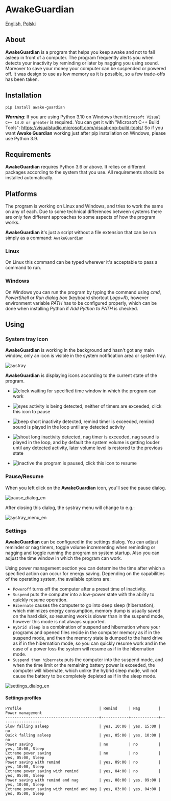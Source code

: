 # AwakeGuardian

[English](https://github.com/kamil-cy/awake-guardian/blob/main/README.md), [Polski](https://github.com/kamil-cy/awake-guardian/blob/main/README.pl.md)

## About
**AwakeGuardian** is a program that helps you keep awake and not to fall asleep in front of a computer. 
The program frequently alerts you when detects your inactivity by reminding or later by nagging you using sound.
Moreover to save your money your computer can be suspended or powered off.
It was design to use as low memory as it is possible, so a few trade-offs has been taken.

## Installation
```pip install awake-guardian```

**_Warning_**: If you are using Python 3.10 on Windows then `Microsoft Visual C++ 14.0 or greater` is required. You can get it with "Microsoft C++ Build Tools": https://visualstudio.microsoft.com/visual-cpp-build-tools/
So if you want **Awake Guardian** working just after pip installation on Windows, please use Python 3.9.

## Requirements
**AwakeGuardian** requires Python 3.6 or above.
It relies on different packages according to the system that you use.
All requirements should be installed automatically.

## Platforms
The program is working on Linux and Windows, and tries to work the same on any of each.
Due to some technical differences between systems there are only few different approaches to some aspects of how the program works.

**AwakeGuardian** it's just a script without a file extension that can be run simply as a command: `AwakeGuardian`

### Linux
On Linux this command can be typed wherever it's acceptable to pass a command to run.

### Windows
On Windows you can run the program by typing the command using *cmd*, *PowerShell* or *Run dialog box* (keyboard shortcut *Logo+R*), however environment variable *PATH* has to be configured properly, which can be done when installing Python if *Add Python to PATH* is checked.

## Using

### System tray icon
**AwakeGuardian** is working in the background and hasn't got any main window, only an icon is visible in the system notification area or system tray. 

![systray](https://github.com/kamil-cy/awake-guardian/raw/main/docs/systray_red_arrow.png)

**AwakeGuardian** is displaying icons according to the current state of the program.

- ![clock](https://github.com/kamil-cy/awake-guardian/raw/main/awake_guardian/images/clock.png) waiting for specified time window in which the program can work

- ![eyes](https://github.com/kamil-cy/awake-guardian/raw/main/awake_guardian/images/eyes.png) activity is being detected, neither of timers are exceeded, click this icon to pause

- ![beep](https://github.com/kamil-cy/awake-guardian/raw/main/awake_guardian/images/beep.png) short inactivity detected, remind timer is exceeded, remind sound is played in the loop until any detected activity

- ![shout](https://github.com/kamil-cy/awake-guardian/raw/main/awake_guardian/images/shout.png) long inactivity detected, nag timer is exceeded, nag sound is played in the loop, and by default the system volume is getting louder until any detected activity, later volume level is restored to the previous state 

- ![inactive](https://github.com/kamil-cy/awake-guardian/raw/main/awake_guardian/images/inactive.png) the program is paused, click this icon to resume

### Pause/Resume
When you left click on the **AwakeGuardian** icon, you'll see the pause dialog.

![pause_dialog_en](https://github.com/kamil-cy/awake-guardian/raw/main/docs/pause_dialog_en.png)

After closing this dialog, the systray menu will change to e.g.:

![systray_menu_en](https://github.com/kamil-cy/awake-guardian/raw/main/docs/systray_menu_en.png)

### Settings
**AwakeGuardian** can be configured in the settings dialog. 
You can adjust reminder or nag timers, toggle volume incrementing when reminding or nagging and toggle running the program on system startup.
Also you can adjust the time window in which the program can work.

Using power management section you can determine the time after which a specified action can occur for energy saving.
Depending on the capabilities of the operating system, the available options are:
- `Poweroff` turns off the computer after a preset time of inactivity.
- `Suspend` puts the computer into a low-power state with the ability to quickly resume operation.
- `Hibernate` causes the computer to go into deep sleep (hibernation), which minimizes energy consumption, memory dump is usually saved on the hard disk, so resuming work is slower than in the suspend mode, however this mode is not always supported.
- `Hybrid sleep` is a combination of suspend and hibernation where your programs and opened files reside in the computer memory as if in the suspend mode, and then the memory state is dumped to the hard drive as if in the hibernation mode, so you can quickly resume work and in the case of a power loss the system will resume as if in the hibernation mode.
- `Suspend then hibernate` puts the computer into the suspend mode, and when the time limit or the remaining battery power is exceeded, the computer will hibernate, which unlike the hybrid sleep mode, will not cause the battery to be completely depleted as if in the sleep mode.

![settings_dialog_en](https://github.com/kamil-cy/awake-guardian/raw/main/docs/settings_dialog_en.png)

#### Settings profiles

```
Profile                                  | Remind     | Nag        | Power management
-----------------------------------------+------------+------------+------------------
Slow falling asleep                      | yes, 10:00 | yes, 15:00 | no
Quick falling asleep                     | yes, 05:00 | yes, 10:00 | no
Power saving                             | no         | no         | yes, 10:00, Sleep
Extreme power saving                     | no         | no         | yes, 05:00, Sleep
Power saving with remind                 | yes, 09:00 | no         | yes, 10:00, Sleep
Extreme power saving with remind         | yes, 04:00 | no         | yes, 05:00, Sleep
Power saving with remind and nag         | yes, 08:00 | yes, 09:00 | yes, 10:00, Sleep
Extreme power saving with remind and nag | yes, 03:00 | yes, 04:00 | yes, 05:00, Sleep
```
